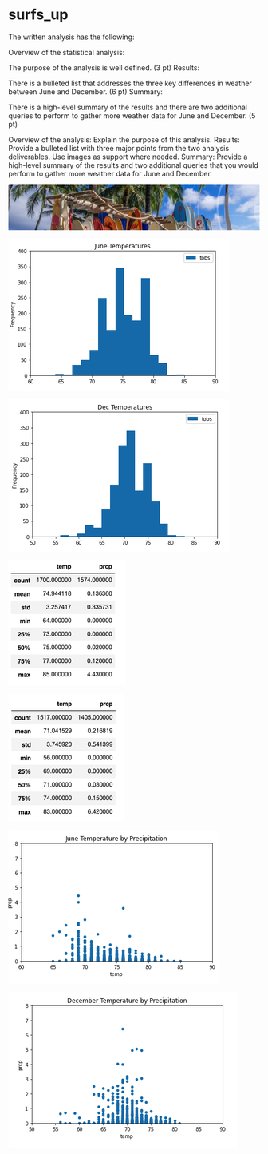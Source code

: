 # surfs_up


The written analysis has the following:

Overview of the statistical analysis:

The purpose of the analysis is well defined. (3 pt)
Results:

There is a bulleted list that addresses the three key differences in weather between June and December. (6 pt)
Summary:

There is a high-level summary of the results and there are two additional queries to perform to gather more weather data for June and December. (5 pt)


Overview of the analysis: Explain the purpose of this analysis.
Results: Provide a bulleted list with three major points from the two analysis deliverables. Use images as support where needed.
Summary: Provide a high-level summary of the results and two additional queries that you would perform to gather more weather data for June and December.


![logo](images/Module9-logo.png)

![JuneTemp](images/June-Temperatures.png)

![DecTemp](images/Dec-Temperatures.png)

![JuneStats](images/June-Statistics.png)

![DecStats](images/Dec-Statistics.png)

![JuneScatter](images/June-Temp-Prec.png)

![DecScatter](images/Dec-Temp-Prec.png)

